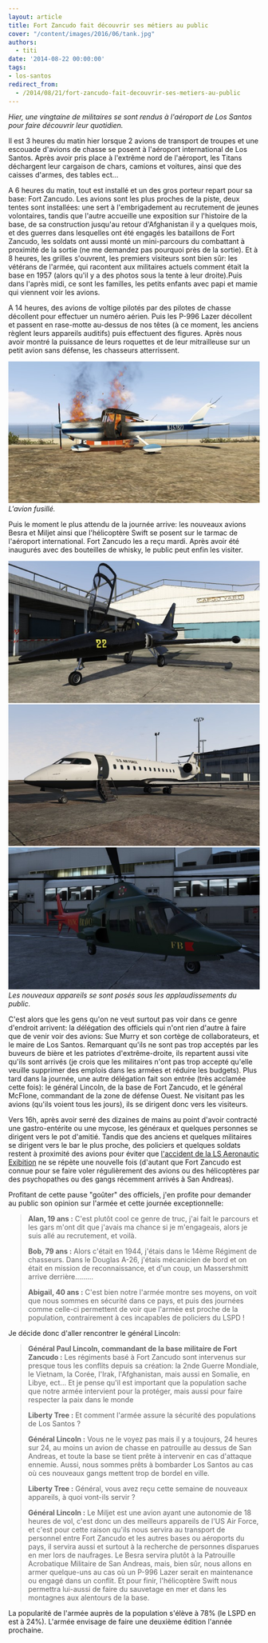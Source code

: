 ```yaml
---
layout: article
title: Fort Zancudo fait découvrir ses métiers au public
cover: "/content/images/2016/06/tank.jpg"
authors:
  - titi
date: '2014-08-22 00:00:00'
tags:
- los-santos
redirect_from:
  - /2014/08/21/fort-zancudo-fait-decouvrir-ses-metiers-au-public
---
```


_Hier, une vingtaine de militaires se sont rendus à l'aéroport de Los Santos pour faire découvrir leur quotidien._

Il est 3 heures du matin hier lorsque 2 avions de transport de troupes et une escouade d'avions de chasse se posent à l'aéroport international de Los Santos. Après avoir pris place à l'extrême nord de l'aéroport, les Titans déchargent leur cargaison de chars, camions et voitures, ainsi que des caisses d'armes, des tables ect...

A 6 heures du matin, tout est installé et un des gros porteur repart pour sa base: Fort Zancudo. Les avions sont les plus proches de la piste, deux tentes sont installées: une sert à l'embrigadement au recrutement de jeunes volontaires, tandis que l'autre accueille une exposition sur l'histoire de la base, de sa construction jusqu'au retour d'Afghanistan il y a quelques mois, et des guerres dans lesquelles ont été engagés les bataillons de Fort Zancudo, les soldats ont aussi monté un mini-parcours du combattant à proximité de la sortie (ne me demandez pas pourquoi près de la sortie). Et à 8 heures, les grilles s'ouvrent, les premiers visiteurs sont bien sûr: les vétérans de l'armée, qui racontent aux militaires actuels comment était la base en 1957 (alors qu'il y a des photos sous la tente à leur droite).Puis dans l'après midi, ce sont les familles, les petits enfants avec papi et mamie qui viennent voir les avions.

A 14 heures, des avions de voltige pilotés par des pilotes de chasse décollent pour effectuer un numéro aérien. Puis les P-996 Lazer décollent et passent en rase-motte au-dessus de nos têtes (à ce moment, les anciens règlent leurs appareils auditifs) puis effectuent des figures. Après nous avoir montré la puissance de leurs roquettes et de leur mitrailleuse sur un petit avion sans défense, les chasseurs atterrissent.

![L'avion fusillé.](/content/images/2016/06/victime.jpg)
_L'avion fusillé._

Puis le moment le plus attendu de la journée arrive: les nouveaux avions Besra et Miljet ainsi que l'hélicoptère Swift se posent sur le tarmac de l'aéroport international. Fort Zancudo les a reçu mardi. Après avoir été inaugurés avec des bouteilles de whisky, le public peut enfin les visiter.

![](/content/images/2016/06/bresta.jpg)
![](/content/images/2016/06/miljet.jpg)
![Les nouveaux appareils se sont posés sous les applaudissements du public.](/content/images/2016/06/swift.jpg)
_Les nouveaux appareils se sont posés sous les applaudissements du public._

C'est alors que les gens qu'on ne veut surtout pas voir dans ce genre d'endroit arrivent: la délégation des officiels qui n'ont rien d'autre à faire que de venir voir des avions: Sue Murry et son cortège de collaborateurs, et le maire de Los Santos. Remarquant qu'ils ne sont pas trop acceptés par les buveurs de bière et les patriotes d'extrême-droite, ils repartent aussi vite qu'ils sont arrivés (je crois que les militaires n'ont pas trop accepté qu'elle veuille supprimer des emplois dans les armées et réduire les budgets). Plus tard dans la journée, une autre délégation fait son entrée (très acclamée cette fois): le général Lincoln, de la base de Fort Zancudo, et le général McFlone, commandant de la zone de défense Ouest. Ne visitant pas les avions (qu'ils voient tous les jours), ils se dirigent donc vers les visiteurs.

Vers 16h, après avoir serré des dizaines de mains au point d'avoir contracté une gastro-entérite ou une mycose, les généraux et quelques personnes se dirigent vers le pot d'amitié. Tandis que des anciens et quelques militaires se dirigent vers le bar le plus proche, des policiers et quelques soldats restent à proximité des avions pour éviter que [l'accident de la LS Aeronautic Exibition](/2014/04/10/la-ls-aeronautic-exhibition-perturbee-par-un-enfant-de-dix-ans/) ne se répète une nouvelle fois (d'autant que Fort Zancudo est connue pour se faire voler régulièrement des avions ou des hélicoptères par des psychopathes ou des gangs récemment arrivés à San Andreas).

Profitant de cette pause "goûter" des officiels, j'en profite pour demander au public son opinion sur l'armée et cette journée exceptionnelle:

> **Alan, 19 ans :** C'est plutôt cool ce genre de truc, j'ai fait le parcours et les gars m'ont dit que j'avais ma chance si je m'engageais, alors je suis allé au recrutement, et voilà.
> 
> **Bob, 79 ans :** Alors c'était en 1944, j'étais dans le 14ème Régiment de chasseurs. Dans le Douglas A-26, j'étais mécanicien de bord et on était en mission de reconnaissance, et d'un coup, un Massershmitt arrive derrière.........
> 
> **Abigail, 40 ans :** C'est bien notre l'armée montre ses moyens, on voit que nous sommes en sécurité dans ce pays, et puis des journées comme celle-ci permettent de voir que l'armée est proche de la population, contrairement à ces incapables de policiers du LSPD !

Je décide donc d'aller rencontrer le général Lincoln:

> **Général Paul Lincoln, commandant de la base militaire de Fort Zancudo :** Les régiments basé à Fort Zancudo sont intervenus sur presque tous les conflits depuis sa création: la 2nde Guerre Mondiale, le Vietnam, la Corée, l'Irak, l'Afghanistan, mais aussi en Somalie, en Libye, ect... Et je pense qu'il est important que la population sache que notre armée intervient pour la protéger, mais aussi pour faire respecter la paix dans le monde
> 
> **Liberty Tree :** Et comment l'armée assure la sécurité des populations de Los Santos ?
> 
> **Général Lincoln :** Vous ne le voyez pas mais il y a toujours, 24 heures sur 24, au moins un avion de chasse en patrouille au dessus de San Andreas, et toute la base se tient prête à intervenir en cas d'attaque ennemie. Aussi, nous sommes prêts à bombarder Los Santos au cas où ces nouveaux gangs mettent trop de bordel en ville.
> 
> **Liberty Tree :** Général, vous avez reçu cette semaine de nouveaux appareils, à quoi vont-ils servir ?
> 
> **Général Lincoln :** Le Miljet est une avion ayant une autonomie de 18 heures de vol, c'est donc un des meilleurs appareils de l'US Air Force, et c'est pour cette raison qu'ils nous servira au transport de personnel entre Fort Zancudo et les autres bases ou aéroports du pays, il servira aussi et surtout à la recherche de personnes disparues en mer lors de naufrages. Le Besra servira plutôt à la Patrouille Acrobatique Militaire de San Andreas, mais, bien sûr, nous allons en armer quelque-uns au cas où un P-996 Lazer serait en maintenance ou engagé dans un conflit. Et pour finir, l'hélicoptère Swift nous permettra lui-aussi de faire du sauvetage en mer et dans les montagnes aux alentours de la base.

La popularité de l'armée auprès de la population s'élève à 78% (le LSPD en est à 24%). L'armée envisage de faire une deuxième édition l'année prochaine.